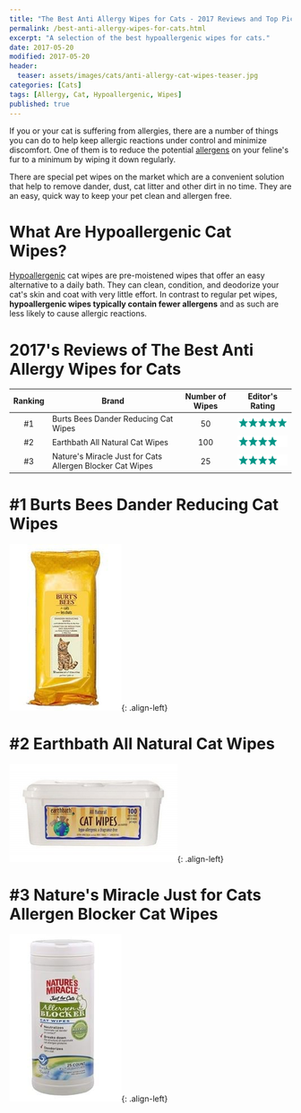 ```yaml
---
title: "The Best Anti Allergy Wipes for Cats - 2017 Reviews and Top Picks"
permalink: /best-anti-allergy-wipes-for-cats.html
excerpt: "A selection of the best hypoallergenic wipes for cats."
date: 2017-05-20
modified: 2017-05-20
header:
  teaser: assets/images/cats/anti-allergy-cat-wipes-teaser.jpg
categories: [Cats]
tags: [Allergy, Cat, Hypoallergenic, Wipes]
published: true
---
```


If you or your cat is suffering from allergies, there are a number of things you can do to help keep allergic reactions under control and minimize discomfort. One of them is to reduce the potential [allergens](https://en.wikipedia.org/wiki/Allergen) on your feline's fur to a minimum by wiping it down regularly.

There are special pet wipes on the market which are a convenient solution that help to remove dander, dust, cat litter and other dirt in no time. They are an easy, quick way to keep your pet clean and allergen free.

# What Are Hypoallergenic Cat Wipes?

[Hypoallergenic](https://en.wikipedia.org/wiki/Hypoallergenic) cat wipes are pre-moistened wipes that offer an easy alternative to a daily bath. They can clean, condition, and deodorize your cat's skin and coat with very little effort. In contrast to regular pet wipes, **hypoallergenic wipes typically contain fewer allergens** and as such are less likely to cause allergic reactions.

# 2017's Reviews of The Best Anti Allergy Wipes for Cats

| Ranking  | Brand                                                     | Number of Wipes | Editor's Rating                                           |
|:--------:| --------------------------------------------------------- |:---------------:| --------------------------------------------------------- |
| #1       | Burts Bees Dander Reducing Cat Wipes                      | 50              | ![five stars](/assets/images/icons/rating/five-stars.png) |
| #2       | Earthbath All Natural Cat Wipes                           | 100             | ![four stars](/assets/images/icons/rating/four-stars.png) |
| #3       | Nature's Miracle Just for Cats Allergen Blocker Cat Wipes | 25              | ![four stars](/assets/images/icons/rating/four-stars.png) |

# #1 Burts Bees Dander Reducing Cat Wipes

![image-left](/assets/images/cats/burts-bees-dander-reducing-cat-wipes.jpg){: .align-left}



# #2 Earthbath All Natural Cat Wipes

![image-left](/assets/images/cats/earthbath-all-natural-cat-wipes.jpg){: .align-left}



# #3 Nature's Miracle Just for Cats Allergen Blocker Cat Wipes

![image-left](/assets/images/cats/natures-miracle-just-for-cats-allergen-blocker-cat-wipes.jpg){: .align-left}



